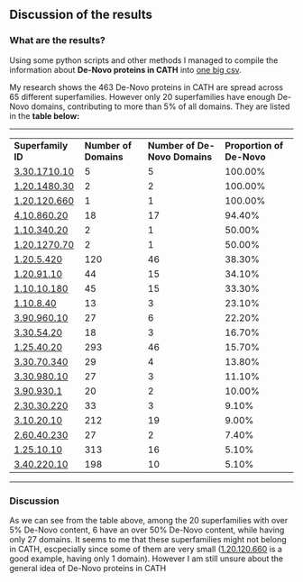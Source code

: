 ## Discussion of the results
### What are the results?
Using some python scripts and other methods I managed to compile the information about __De-Novo proteins in CATH__ into [one big csv](https://github.com/CATH-summer-2017/De-Novo/blob/master/results/final_results.csv).

My research shows the 463 De-Novo proteins in CATH are spread across 65 different superfamilies. However only 20 superfamilies have enough De-Novo domains, contributing to more than 5% of all domains. They are listed in the __table below:__

***


|                |                   |                           |                       |
|----------------|-------------------|---------------------------|-----------------------|
| __Superfamily ID__ | __Number of Domains__ | __Number of De-Novo Domains__ | __Proportion of De-Novo__ |
| [3.30.1710.10](http://cathdb.info/version/v4_1_0/superfamily/3.30.1710.10/)   | 5                 | 5                         | 100.00%               |
| [1.20.1480.30](http://cathdb.info/version/v4_1_0/superfamily/1.20.1480.30/)   | 2                 | 2                         | 100.00%               |
| [1.20.120.660](http://cathdb.info/version/v4_1_0/superfamily/1.20.120.660/)   | 1                 | 1                         | 100.00%               |
| [4.10.860.20](http://cathdb.info/version/v4_1_0/superfamily/4.10.860.20/)    | 18                | 17                        | 94.40%                |
| [1.10.340.20](http://cathdb.info/version/v4_1_0/superfamily/1.10.340.20/)    | 2                 | 1                         | 50.00%                |
| [1.20.1270.70](http://cathdb.info/version/v4_1_0/superfamily/1.20.1270.70/)   | 2                 | 1                         | 50.00%                |
| [1.20.5.420](http://cathdb.info/version/v4_1_0/superfamily/1.20.5.420/)     | 120               | 46                        | 38.30%                |
| [1.20.91.10](http://cathdb.info/version/v4_1_0/superfamily/1.20.91.10/)    | 44                | 15                        | 34.10%                |
| [1.10.10.180](http://cathdb.info/version/v4_1_0/superfamily/1.10.10.180/)   | 45                | 15                        | 33.30%                |
| [1.10.8.40](http://cathdb.info/version/v4_1_0/superfamily/1.10.8.40/)      | 13                | 3                         | 23.10%                |
| [3.90.960.10](http://cathdb.info/version/v4_1_0/superfamily/3.90.960.10/)    | 27                | 6                         | 22.20%                |
| [3.30.54.20](http://cathdb.info/version/v4_1_0/superfamily/3.30.54.20/)    | 18                | 3                         | 16.70%                |
| [1.25.40.20](http://cathdb.info/version/v4_1_0/superfamily/1.25.40.20/)     | 293               | 46                        | 15.70%                |
| [3.30.70.340](http://cathdb.info/version/v4_1_0/superfamily/3.30.70.340/)    | 29                | 4                         | 13.80%                |
| [3.30.980.10](http://cathdb.info/version/v4_1_0/superfamily/3.30.980.10/)    | 27                | 3                         | 11.10%                |
| [3.90.930.1](http://cathdb.info/version/v4_1_0/superfamily/3.90.930.1/)     | 20                | 2                         | 10.00%                |
| [2.30.30.220](http://cathdb.info/version/v4_1_0/superfamily/2.30.30.220/)    | 33                | 3                         | 9.10%                 |
| [3.10.20.10](http://cathdb.info/version/v4_1_0/superfamily/3.10.20.10/)    | 212               | 19                        | 9.00%                 |
| [2.60.40.230](http://cathdb.info/version/v4_1_0/superfamily/2.60.40.230/)    | 27                | 2                         | 7.40%                 |
| [1.25.10.10](http://cathdb.info/version/v4_1_0/superfamily/1.25.10.10/)     | 313               | 16                        | 5.10%                 |
| [3.40.220.10](http://cathdb.info/version/v4_1_0/superfamily/3.40.220.10/)    | 198               | 10                        | 5.10%                 |


***
### Discussion

As we can see from the table above, among the 20 superfamilies with over 5% De-Novo content, 6 have an over 50% De-Novo content, while having only 27 domains. It seems to me that these superfamilies might not belong in CATH, escpecially since some of them are very small ([1.20.120.660](http://cathdb.info/version/v4_1_0/superfamily/1.20.120.660/) is a good example, having only 1 domain). However I am still unsure about the general idea of De-Novo proteins in CATH
